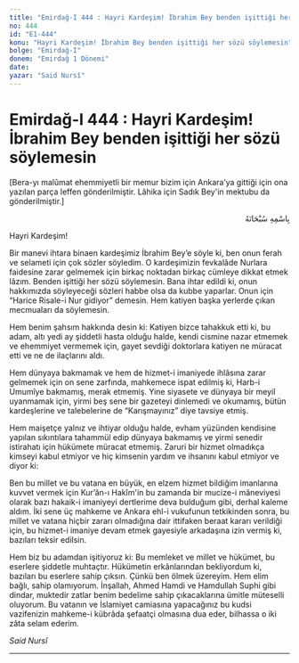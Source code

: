 ```yaml
---
title: "Emirdağ-I 444 : Hayri Kardeşim! İbrahim Bey benden işittiği her sözü söylemesin"
no: 444
id: "E1-444"
konu: "Hayri Kardeşim! İbrahim Bey benden işittiği her sözü söylemesin"
bolge: "Emirdağ-I"
donem: "Emirdağ 1 Dönemi"
date: 
yazar: "Said Nursî"
---
```


# Emirdağ-I 444 : Hayri Kardeşim! İbrahim Bey benden işittiği her sözü söylemesin

<p class="takdim">[Bera-yı malûmat ehemmiyetli bir memur bizim için Ankara’ya gittiği için ona yazılan parça leffen gönderilmiştir. Lâhika için Sadık Bey'in mektubu da gönderilmiştir.]</p>

<p class="arabic" dir="rtl" title="Meal: “Her türlü noksan sıfatlardan yüce olan Allah’ın adıyla.”">بِاسْمِهِ سُبْحَانَهُ</p>

Hayri Kardeşim!

Bir manevi ihtara binaen kardeşimiz İbrahim Bey’e söyle ki, ben onun ferah ve selameti için çok sözler söyledim. O kardeşimizin fevkalâde Nurlara faidesine zarar gelmemek için birkaç noktadan birkaç cümleye dikkat etmek lâzım. Benden işittiği her sözü söylemesin. Bana ihtar edildi ki, onun hakkımızda söyleyeceği sözleri habbe olsa da kubbe yaparlar. Onun için “Harice Risale-i Nur gidiyor” demesin. Hem katiyen başka yerlerde çıkan mecmuaları da söylemesin.

Hem benim şahsım hakkında desin ki: Katiyen bizce tahakkuk etti ki, bu adam, altı yedi ay şiddetli hasta olduğu halde, kendi cismine nazar etmemek ve ehemmiyet vermemek için, gayet sevdiği doktorlara katiyen ne müracat etti ve ne de ilaçlarını aldı.

Hem dünyaya bakmamak ve hem de hizmet-i imaniyede ihlâsına zarar gelmemek için on sene zarfında, mahkemece ispat edilmiş ki, Harb-i Umumîye bakmamış, merak etmemiş. Yine siyasete ve dünyaya bir meyil uyanmamak için, yirmi beş sene bir gazeteyi dinlemedi ve okumamış, bütün kardeşlerine ve talebelerine de “Karışmayınız” diye tavsiye etmiş.

Hem maişetçe yalnız ve ihtiyar olduğu halde, evham yüzünden kendisine yapılan sıkıntılara tahammül edip dünyaya bakmamış ve yirmi senedir istirahatı için hükümete müracat etmemiş. Zaruri bir hizmet olmadıkça kimseyi kabul etmiyor ve hiç kimsenin yardım ve ihsanını kabul etmiyor ve diyor ki:

Ben bu millet ve bu vatana en büyük, en elzem hizmet bildiğim imanlarına kuvvet vermek için Kur’ân-ı Hakîm'in bu zamanda bir mucize-i mâneviyesi olarak bazı hakaik-i imaniyeyi dertlerime deva bulduğum gibi, derhal kaleme aldım. İki sene üç mahkeme ve Ankara ehl-i vukufunun tetkikinden sonra, bu millet ve vatana hiçbir zararı olmadığına dair ittifaken beraat kararı verildiği için, bu hizmet-i imaniye devam etmek gayesiyle arkadaşına izin vermiş ki, bazıları teksir edilsin.

Hem biz bu adamdan işitiyoruz ki: Bu memleket ve millet ve hükümet, bu eserlere şiddetle muhtaçtır. Hükümetin erkânlarından bekliyordum ki, bazıları bu eserlere sahip çıksın. Çünkü ben ölmek üzereyim. Hem elim bağlı, sahip olamıyorum. İnşallah, Ahmed Hamdi ve Hamdullah Suphi gibi dindar, muktedir zatlar benim bedelime sahip çıkacaklarına ümitle müteselli oluyorum. Bu vatanın ve İslamiyet camiasına yapacağınız bu kudsi vazifenizin mahkeme-i kübrâda şefaatçi olmasına dua eder, bilhassa o iki zâta selam ederim.

*Said Nursî*

***
[^1]: Madem şimdiki kaymakamın insaniyeti ve adaleti ve istikameti ve buranın eski partisinin bize karşı hiçbir zararları dokunmaması ve bize ilişmemesi hatırı için bütün Nur şakirdlerine haber verildi ki, hiç bir cereyana karışmadılar. Şimdi pek manasız bir tarzda ehemmiyetsiz bir mesele ki kitap yazmak, halklara satmak bahanesiyle her cihetle beraat ve takdir kazanan Risale-i Nur’un ehemmiyetli rükünlerinin üçünü Sulh Mahkemesine çağırmakla, ikiyüz binden ziyade Nur şakirdlerini mahzun ederek ve dünya cereyanlarına girmeye mecbur etmek; vatan, idare ve asayişe büyük bir hıyanettir. Bu Ramazan-ı Şerifte bu kederleri kalbimizden izale etmek için buranın kaymakam ve partisinden bekliyoruz. Bu mübarek gecelerde o hâlis yüzbinler ehl-i imanın beddualarından çekinmek lâzımdır. Yoksa öyle mazlumların bedduası, âhları Arş’a kadar çıkar, semavî belalar iner.
